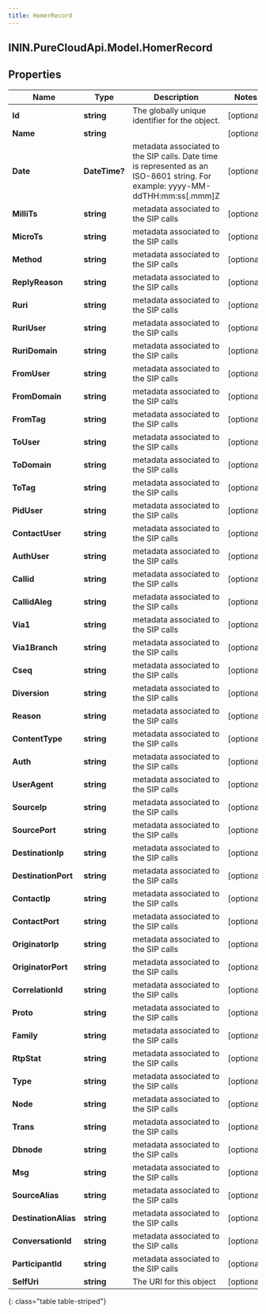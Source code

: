 ```yaml
---
title: HomerRecord
---
```

## ININ.PureCloudApi.Model.HomerRecord

## Properties

|Name | Type | Description | Notes|
|------------ | ------------- | ------------- | -------------|
| **Id** | **string** | The globally unique identifier for the object. | [optional] |
| **Name** | **string** |  | [optional] |
| **Date** | **DateTime?** | metadata associated to the SIP calls. Date time is represented as an ISO-8601 string. For example: yyyy-MM-ddTHH:mm:ss[.mmm]Z | [optional] |
| **MilliTs** | **string** | metadata associated to the SIP calls | [optional] |
| **MicroTs** | **string** | metadata associated to the SIP calls | [optional] |
| **Method** | **string** | metadata associated to the SIP calls | [optional] |
| **ReplyReason** | **string** | metadata associated to the SIP calls | [optional] |
| **Ruri** | **string** | metadata associated to the SIP calls | [optional] |
| **RuriUser** | **string** | metadata associated to the SIP calls | [optional] |
| **RuriDomain** | **string** | metadata associated to the SIP calls | [optional] |
| **FromUser** | **string** | metadata associated to the SIP calls | [optional] |
| **FromDomain** | **string** | metadata associated to the SIP calls | [optional] |
| **FromTag** | **string** | metadata associated to the SIP calls | [optional] |
| **ToUser** | **string** | metadata associated to the SIP calls | [optional] |
| **ToDomain** | **string** | metadata associated to the SIP calls | [optional] |
| **ToTag** | **string** | metadata associated to the SIP calls | [optional] |
| **PidUser** | **string** | metadata associated to the SIP calls | [optional] |
| **ContactUser** | **string** | metadata associated to the SIP calls | [optional] |
| **AuthUser** | **string** | metadata associated to the SIP calls | [optional] |
| **Callid** | **string** | metadata associated to the SIP calls | [optional] |
| **CallidAleg** | **string** | metadata associated to the SIP calls | [optional] |
| **Via1** | **string** | metadata associated to the SIP calls | [optional] |
| **Via1Branch** | **string** | metadata associated to the SIP calls | [optional] |
| **Cseq** | **string** | metadata associated to the SIP calls | [optional] |
| **Diversion** | **string** | metadata associated to the SIP calls | [optional] |
| **Reason** | **string** | metadata associated to the SIP calls | [optional] |
| **ContentType** | **string** | metadata associated to the SIP calls | [optional] |
| **Auth** | **string** | metadata associated to the SIP calls | [optional] |
| **UserAgent** | **string** | metadata associated to the SIP calls | [optional] |
| **SourceIp** | **string** | metadata associated to the SIP calls | [optional] |
| **SourcePort** | **string** | metadata associated to the SIP calls | [optional] |
| **DestinationIp** | **string** | metadata associated to the SIP calls | [optional] |
| **DestinationPort** | **string** | metadata associated to the SIP calls | [optional] |
| **ContactIp** | **string** | metadata associated to the SIP calls | [optional] |
| **ContactPort** | **string** | metadata associated to the SIP calls | [optional] |
| **OriginatorIp** | **string** | metadata associated to the SIP calls | [optional] |
| **OriginatorPort** | **string** | metadata associated to the SIP calls | [optional] |
| **CorrelationId** | **string** | metadata associated to the SIP calls | [optional] |
| **Proto** | **string** | metadata associated to the SIP calls | [optional] |
| **Family** | **string** | metadata associated to the SIP calls | [optional] |
| **RtpStat** | **string** | metadata associated to the SIP calls | [optional] |
| **Type** | **string** | metadata associated to the SIP calls | [optional] |
| **Node** | **string** | metadata associated to the SIP calls | [optional] |
| **Trans** | **string** | metadata associated to the SIP calls | [optional] |
| **Dbnode** | **string** | metadata associated to the SIP calls | [optional] |
| **Msg** | **string** | metadata associated to the SIP calls | [optional] |
| **SourceAlias** | **string** | metadata associated to the SIP calls | [optional] |
| **DestinationAlias** | **string** | metadata associated to the SIP calls | [optional] |
| **ConversationId** | **string** | metadata associated to the SIP calls | [optional] |
| **ParticipantId** | **string** | metadata associated to the SIP calls | [optional] |
| **SelfUri** | **string** | The URI for this object | [optional] |
{: class="table table-striped"}


